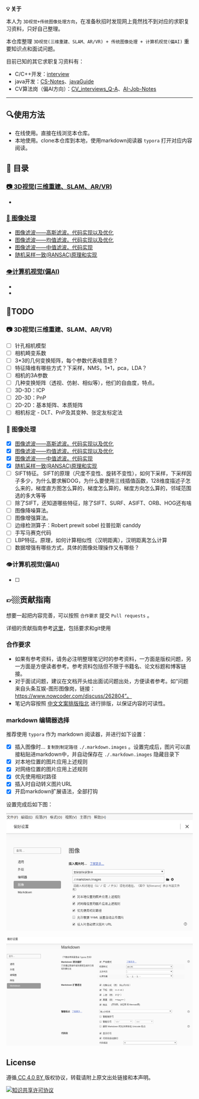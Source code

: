 **💡 关于**

本人为 `3D视觉+传统图像处理方向`，在准备秋招时发现网上竟然找不到对应的求职复习资料，只好自己整理。

本仓库整理 `3D视觉(三维重建、SLAM、AR/VR) + 传统图像处理 + 计算机视觉(偏AI)` 重要知识点和面试问题。

目前已知的其它求职复习资料有：

- C/C++开发：[interview](https://github.com/huihut/interview)
- java开发：[CS-Notes](https://github.com/CyC2018/CS-Notes)、[javaGuide](https://github.com/Snailclimb/JavaGuide)
- CV算法岗（偏AI方向）：[CV_interviews_Q-A](https://github.com/GYee/CV_interviews_Q-A)、[AI-Job-Notes](https://github.com/amusi/AI-Job-Notes)

---

## 🔍使用方法

- 在线使用。直接在线浏览本仓库。
- 本地使用。clone本仓库到本地，使用markdown阅读器 `typora` 打开对应内容阅读。

## 📑 目录

### [📷 3D视觉(三维重建、SLAM、AR/VR)](./3D_Vision)

- 

### [🎨 图像处理](./ImageProcessing)

* [图像滤波——高斯滤波。代码实现以及优化](./ImageProcessing/高斯滤波器.md)
* [图像滤波——均值滤波。代码实现以及优化](./ImageProcessing/均值滤波.md)
* [图像滤波——中值滤波。代码实现](./ImageProcessing/中值滤波.md)
* [随机采样一致(RANSAC)原理和实现](./ImageProcessing/RANSAC.md)

### [👁计算机视觉(偏AI)](./CV)

- 
- 

## 📌TODO

### 📷 3D视觉(三维重建、SLAM、AR/VR)

- [ ] 针孔相机模型
- [ ] 相机畸变系数
- [ ] 3*3的几何变换矩阵，每个参数代表啥意思？
- [ ] 特征降维有哪些方式？下采样，NMS，1*1，pca，LDA？
- [ ] 相机的3A参数
- [ ] 几种变换矩阵（透视、仿射、相似等），他们的自由度，特点。
- [ ] 3D-3D：ICP
- [ ] 2D-3D：PnP
- [ ] 2D-2D：基本矩阵、本质矩阵
- [ ] 相机标定 - DLT、PnP及其变种、张定友标定法

### 🎨 图像处理

- [x] [图像滤波——高斯滤波。代码实现以及优化](./ImageProcessing/高斯滤波器.md)
- [x] [图像滤波——均值滤波。代码实现以及优化](./ImageProcessing/均值滤波.md)
- [x] [图像滤波——中值滤波。代码实现](./ImageProcessing/中值滤波.md)
- [x] [随机采样一致(RANSAC)原理和实现](./ImageProcessing/RANSAC.md)
- [ ] SIFT特征。
    SIFT的原理（尺度不变性、旋转不变性），如何下采样，下采样因子多少，为什么要求解DOG，为什么要使用三线插值函数，128维度描述子怎么来的，梯度直方图怎么算的，梯度怎么算的，梯度方向怎么算的，邻域范围选的多大等等
- [ ] 除了SIFT，还知道哪些特征，除了SIFT、SURF、ASIFT、ORB、HOG还有啥
- [ ] 图像降噪算法。
- [ ] 图像增强算法。
- [ ] 边缘检测算子：Robert prewit sobel 拉普拉斯 canddy
- [ ] 手写马赛克代码
- [ ] LBP特征。原理，如何计算相似性（汉明距离），汉明距离怎么计算
- [ ] 数据增强有哪些方式，具体的图像处理操作又有哪些？

### 👁计算机视觉(偏AI)

- [ ] 

## 👉🏼贡献指南

想要一起把内容完善，可以按照 `合作要求` 提交 `Pull requests` 。

详细的贡献指南参考[这里](贡献指南/贡献指南.md)，包括要求和git使用

### 合作要求

- 如果有参考资料，请务必注明整理笔记时的参考资料，一方面是版权问题，另一方面是方便读者参考。参考资料包括但不限于书籍名、论文标题和博客链接。
- 对于面试问题，建议在文档开头给出面试问题出处，方便读者参考。如“问题来自头条互娱-图形图像岗，链接：https://www.nowcoder.com/discuss/262804”。
- 笔记内容按照 [中文文案排版指北](https://github.com/sparanoid/chinese-copywriting-guidelines/blob/master/README.zh-CN.md) 进行排版，以保证内容的可读性。

### markdown 编辑器选择

推荐使用 `typora` 作为 markdown 阅读器，并进行如下设置：

- [x] 插入图像时... `复制到制定路径` `./.markdown.images` 。设置完成后，图片可以直接粘贴进markdown中，并自动保存在 `./.markdown.images` 隐藏目录下 
- [x] 对本地位置的图片应用上述规则
- [x] 对网络位置的图片应用上述规则
- [x] 优先使用相对路径
- [x] 插入时自动转义图片URL
- [x] 开启markdown扩展语法，全部打钩

设置完成后如下图：

![image-20200702202833468](.markdown.images/image-20200702202833468.png)

![image-20200702203401878](.markdown.images/image-20200702203401878.png)



## License

遵循[ CC 4.0 BY ](http://creativecommons.org/licenses/by/4.0/)版权协议，转载请附上原文出处链接和本声明。

<a rel="license" href="http://creativecommons.org/licenses/by-nc-sa/4.0/"><img alt="知识共享许可协议" style="border-width:0" src="https://i.creativecommons.org/l/by-nc-sa/4.0/88x31.png" /></a>